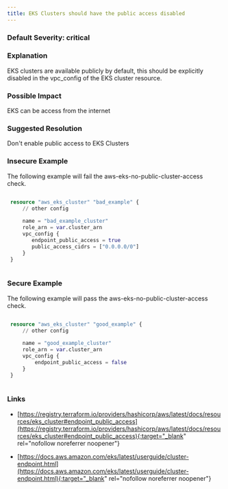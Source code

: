 ```yaml
---
title: EKS Clusters should have the public access disabled
---
```


### Default Severity: <span class="severity critical">critical</span>

### Explanation

EKS clusters are available publicly by default, this should be explicitly disabled in the vpc_config of the EKS cluster resource.

### Possible Impact
EKS can be access from the internet

### Suggested Resolution
Don't enable public access to EKS Clusters


### Insecure Example

The following example will fail the aws-eks-no-public-cluster-access check.
```terraform

 resource "aws_eks_cluster" "bad_example" {
     // other config 
 
     name = "bad_example_cluster"
     role_arn = var.cluster_arn
     vpc_config {
 		endpoint_public_access = true
 		public_access_cidrs = ["0.0.0.0/0"]
     }
 }
 
```



### Secure Example

The following example will pass the aws-eks-no-public-cluster-access check.
```terraform

 resource "aws_eks_cluster" "good_example" {
     // other config 
 
     name = "good_example_cluster"
     role_arn = var.cluster_arn
     vpc_config {
         endpoint_public_access = false
     }
 }
 
```



### Links


- [https://registry.terraform.io/providers/hashicorp/aws/latest/docs/resources/eks_cluster#endpoint_public_access](https://registry.terraform.io/providers/hashicorp/aws/latest/docs/resources/eks_cluster#endpoint_public_access){:target="_blank" rel="nofollow noreferrer noopener"}

- [https://docs.aws.amazon.com/eks/latest/userguide/cluster-endpoint.html](https://docs.aws.amazon.com/eks/latest/userguide/cluster-endpoint.html){:target="_blank" rel="nofollow noreferrer noopener"}



